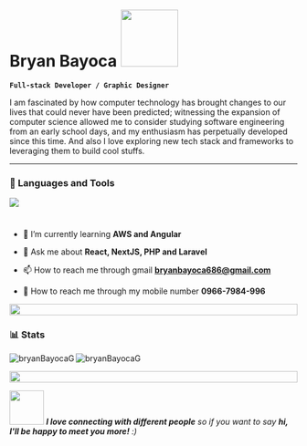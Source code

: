# Bryan Bayoca  <img src="https://media1.giphy.com/media/v1.Y2lkPTc5MGI3NjExdWZjd2FmM204YXM2bWh3Z29yYnJlMmVjeHo0aXR0ZHphMWFua3U1diZlcD12MV9pbnRlcm5hbF9naWZfYnlfaWQmY3Q9cw/OkoScrMcY324r1j1HZ/giphy.gif" height="100" width="100"/>

**`Full-stack Developer / Graphic Designer`**

I am fascinated by how computer technology has brought changes to our lives that could never have been predicted; witnessing the expansion of computer science allowed me to consider studying software engineering from an early school days, and my enthusiasm has perpetually developed since this time. And also I love exploring new tech stack and frameworks to leveraging them to build cool stuffs.

---

### 🧰 Languages and  Tools

<img src="https://skillicons.dev/icons?i=php,js,react,typescript,nextjs,redux,laravel,tailwind,bootstrap,express,mysql,mongodb,github,vscode,postman,ps,ai" />

#

- 🌱 I’m currently learning **AWS and Angular**

- 💬 Ask me about **React, NextJS, PHP and Laravel**

- 📫 How to reach me through gmail **bryanbayoca686@gmail.com**

- 📱 How to reach me through my mobile number **0966-7984-996**

<img src="https://i.imgur.com/dBaSKWF.gif" height="20" width="100%">

### 📊 Stats

<p><img align="left" src="https://github-readme-stats.vercel.app/api?username=bryanBayocaG&show_icons=true&theme=dark" alt="bryanBayocaG" /></p>
<p><img align="center" src="https://github-readme-stats.vercel.app/api/top-langs?username=bryanbayocaG&show_icons=true&locale=en&layout=compact" alt="bryanBayocaG" /></p>

<img src="https://i.imgur.com/dBaSKWF.gif" height="20" width="100%">

<img src="https://media.giphy.com/media/LnQjpWaON8nhr21vNW/giphy.gif" width="60"> <em><b>I love connecting with different people</b> so if you want to say <b>hi, I'll be happy to meet you more!</b> :)</em>
